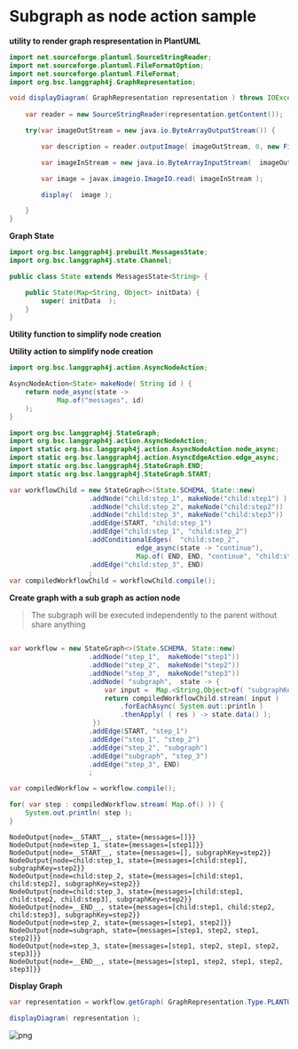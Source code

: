 # Subgraph as node action sample


**utility to render graph respresentation in PlantUML**


```java
import net.sourceforge.plantuml.SourceStringReader;
import net.sourceforge.plantuml.FileFormatOption;
import net.sourceforge.plantuml.FileFormat;
import org.bsc.langgraph4j.GraphRepresentation;

void displayDiagram( GraphRepresentation representation ) throws IOException { 
    
    var reader = new SourceStringReader(representation.getContent());

    try(var imageOutStream = new java.io.ByteArrayOutputStream()) {

        var description = reader.outputImage( imageOutStream, 0, new FileFormatOption(FileFormat.PNG));

        var imageInStream = new java.io.ByteArrayInputStream(  imageOutStream.toByteArray() );

        var image = javax.imageio.ImageIO.read( imageInStream );

        display(  image );

    }
}
```

**Graph State**


```java
import org.bsc.langgraph4j.prebuilt.MessagesState;
import org.bsc.langgraph4j.state.Channel;

public class State extends MessagesState<String> {

    public State(Map<String, Object> initData) {
        super( initData  );
    }
}
```

**Utility function to simplify node creation**

**Utility action to simplify node creation**


```java
import org.bsc.langgraph4j.action.AsyncNodeAction;

AsyncNodeAction<State> makeNode( String id ) {
    return node_async(state ->
            Map.of("messages", id)
    );
}
```


```java
import org.bsc.langgraph4j.StateGraph;
import org.bsc.langgraph4j.action.AsyncNodeAction;
import static org.bsc.langgraph4j.action.AsyncNodeAction.node_async;
import static org.bsc.langgraph4j.action.AsyncEdgeAction.edge_async;
import static org.bsc.langgraph4j.StateGraph.END;
import static org.bsc.langgraph4j.StateGraph.START;

var workflowChild = new StateGraph<>(State.SCHEMA, State::new)        
                    .addNode("child:step_1", makeNode("child:step1") )
                    .addNode("child:step_2", makeNode("child:step2"))
                    .addNode("child:step_3", makeNode("child:step3"))
                    .addEdge(START, "child:step_1")
                    .addEdge("child:step_1", "child:step_2")
                    .addConditionalEdges(  "child:step_2",
                                edge_async(state -> "continue"),
                                Map.of( END, END, "continue", "child:step_3") )
                    .addEdge("child:step_3", END)
                    ;
var compiledWorkflowChild = workflowChild.compile();
```

**Create graph with a sub graph as action node**
> The subgraph will be executed independently to the parent without share anything


```java

var workflow = new StateGraph<>(State.SCHEMA, State::new)        
                    .addNode("step_1",  makeNode("step1"))
                    .addNode("step_2",  makeNode("step2"))
                    .addNode("step_3",  makeNode("step3"))
                    .addNode( "subgraph",  state -> {
                        var input =  Map.<String,Object>of( "subgraphKey", state.lastMessage().orElseThrow() );
                        return compiledWorkflowChild.stream( input )
                            .forEachAsync( System.out::println )
                            .thenApply( ( res ) -> state.data() );
                     })
                    .addEdge(START, "step_1")
                    .addEdge("step_1", "step_2")
                    .addEdge("step_2", "subgraph")
                    .addEdge("subgraph", "step_3")
                    .addEdge("step_3", END)
                    ;

var compiledWorkflow = workflow.compile();

for( var step : compiledWorkflow.stream( Map.of() )) {
    System.out.println( step );
}
```

    NodeOutput{node=__START__, state={messages=[]}}
    NodeOutput{node=step_1, state={messages=[step1]}}
    NodeOutput{node=__START__, state={messages=[], subgraphKey=step2}}
    NodeOutput{node=child:step_1, state={messages=[child:step1], subgraphKey=step2}}
    NodeOutput{node=child:step_2, state={messages=[child:step1, child:step2], subgraphKey=step2}}
    NodeOutput{node=child:step_3, state={messages=[child:step1, child:step2, child:step3], subgraphKey=step2}}
    NodeOutput{node=__END__, state={messages=[child:step1, child:step2, child:step3], subgraphKey=step2}}
    NodeOutput{node=step_2, state={messages=[step1, step2]}}
    NodeOutput{node=subgraph, state={messages=[step1, step2, step1, step2]}}
    NodeOutput{node=step_3, state={messages=[step1, step2, step1, step2, step3]}}
    NodeOutput{node=__END__, state={messages=[step1, step2, step1, step2, step3]}}


**Display Graph** 


```java
var representation = workflow.getGraph( GraphRepresentation.Type.PLANTUML, "sub graph", false );

displayDiagram( representation );
```


    
![png](subgraph-as-nodeaction_files/subgraph-as-nodeaction_15_0.png)
    

